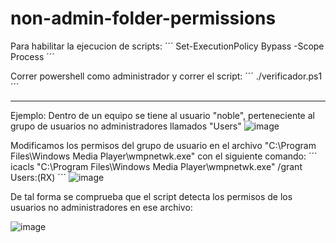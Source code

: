 # non-admin-folder-permissions

Para habilitar la ejecucion de scripts:
´´´
Set-ExecutionPolicy Bypass -Scope Process
´´´

Correr powershell como administrador y correr el script:
´´´
./verificador.ps1
´´´

- - -
Ejemplo:
Dentro de un equipo se tiene al usuario "noble", perteneciente al grupo de usuarios no administradores llamados "Users"
![image](https://github.com/ITSec-Chile/non-admin-folder-permissions/assets/43393014/14171fea-2783-42f7-8ac7-270dd29591e1)

Modificamos los permisos del grupo de usuario en el archivo "C:\Program Files\Windows Media Player\wmpnetwk.exe" con el siguiente comando:
´´´
icacls "C:\Program Files\Windows Media Player\wmpnetwk.exe" /grant Users:(RX)
´´´
![image](https://github.com/ITSec-Chile/non-admin-folder-permissions/assets/43393014/ad3128fd-9aaa-48bc-a92d-7af5682374b1)

De tal forma se comprueba que el script detecta los permisos de los usuarios no administradores en ese archivo:

![image](https://github.com/ITSec-Chile/non-admin-folder-permissions/assets/43393014/2d9a4a3f-5dfd-4267-b3d0-65a6f2d62cdc)
